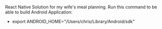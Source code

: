 React Native Solution for my wife's meal planning.
Run this command to be able to build Android Application:
- export ANDROID_HOME="/Users/chris/Library/Android/sdk" 